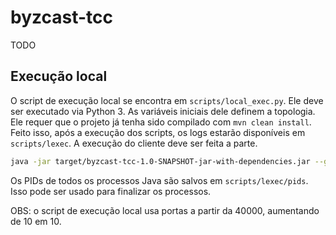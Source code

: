 # byzcast-tcc

TODO

## Execução local

O script de execução local se encontra em `scripts/local_exec.py`. Ele deve ser executado
via Python 3. As variáveis iniciais dele definem a topologia. Ele requer que o projeto já
tenha sido compilado com `mvn clean install`. Feito isso, após a execução dos scripts, os
logs estarão disponíveis em `scripts/lexec`. A execução do cliente deve ser feita a parte.

```sh
java -jar target/byzcast-tcc-1.0-SNAPSHOT-jar-with-dependencies.jar --groups-configs scripts/lexec --topology scripts/lexec/topology.json client
```

Os PIDs de todos os processos Java são salvos em `scripts/lexec/pids`. Isso pode ser usado
para finalizar os processos.

OBS: o script de execução local usa portas a partir da 40000, aumentando de 10 em 10.
